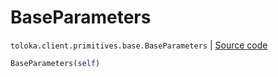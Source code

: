 # BaseParameters
`toloka.client.primitives.base.BaseParameters` | [Source code](https://github.com/Toloka/toloka-kit/blob/v1.1.1/src/client/primitives/base.py#L356)

```python
BaseParameters(self)
```

